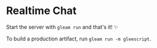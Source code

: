 # Realtime Chat

Start the server with `gleam run` and that's it! ✨

To build a production artifact, run `gleam run -m gleescript`.

